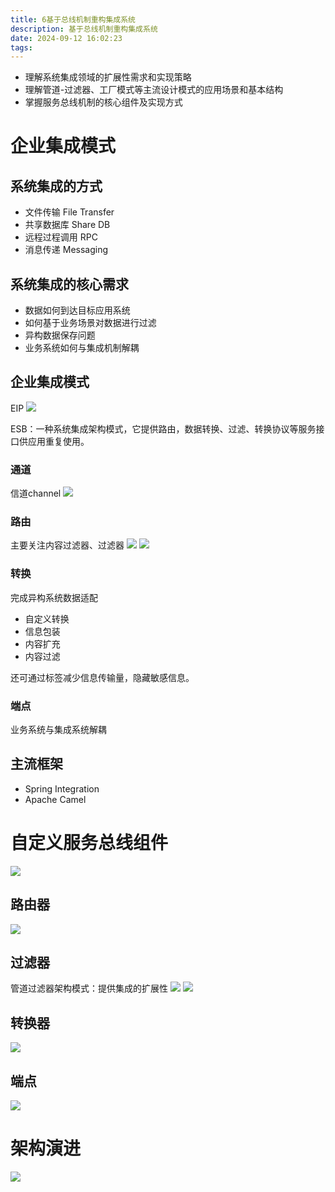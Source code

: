 ```yaml
---
title: 6基于总线机制重构集成系统
description: 基于总线机制重构集成系统
date: 2024-09-12 16:02:23
tags:
---
```

- 理解系统集成领域的扩展性需求和实现策略
- 理解管道-过滤器、工厂模式等主流设计模式的应用场景和基本结构
- 掌握服务总线机制的核心组件及实现方式

# 企业集成模式
 

## 系统集成的方式
- 文件传输 File Transfer
- 共享数据库 Share DB
- 远程过程调用 RPC
- 消息传递 Messaging

## 系统集成的核心需求
- 数据如何到达目标应用系统
- 如何基于业务场景对数据进行过滤
- 异构数据保存问题
- 业务系统如何与集成机制解耦
 
## 企业集成模式
EIP
![](6-企业集成模式.png)

ESB：一种系统集成架构模式，它提供路由，数据转换、过滤、转换协议等服务接口供应用重复使用。

### 通道
信道channel
![](6-通道.png)
### 路由
主要关注内容过滤器、过滤器
![](6-路由.png)
![](6-路由2.png)
### 转换
完成异构系统数据适配
- 自定义转换
- 信息包装
- 内容扩充
- 内容过滤

还可通过标签减少信息传输量，隐藏敏感信息。
### 端点
业务系统与集成系统解耦

## 主流框架
- Spring Integration
- Apache Camel
# 自定义服务总线组件
![](6-自定义服务总线设计思路.png)

## 路由器
![](6-自定义服务总线设计思路-路由器.png)

## 过滤器
管道过滤器架构模式：提供集成的扩展性
![](6-自定义服务总线设计思路-过滤器.png)
![](6-自定义服务总线设计思路-过滤器2.png)
## 转换器
![](6-自定义服务总线设计思路-转换器.png)

## 端点
![](6-自定义服务总线设计思路-端点.png)

# 架构演进
![](6-自定义服务总线设计思路-组件交互流程.png)
